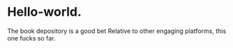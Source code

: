 # Hello-world.
The book depository is a good bet
Relative to other engaging platforms, this one fucks so far.
